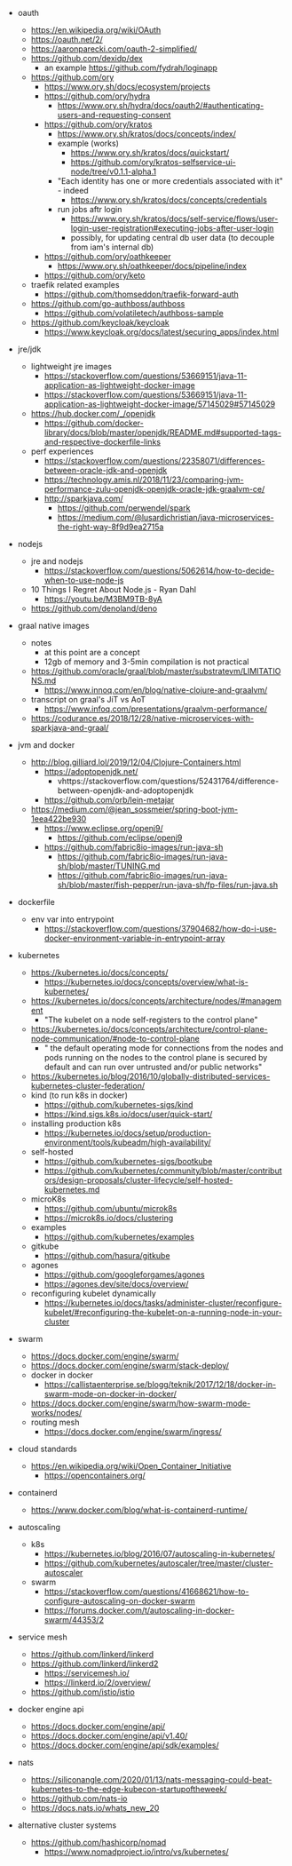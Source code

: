 - oauth
  - https://en.wikipedia.org/wiki/OAuth
  - https://oauth.net/2/
  - https://aaronparecki.com/oauth-2-simplified/
  - https://github.com/dexidp/dex
    - an example https://github.com/fydrah/loginapp
  - https://github.com/ory
    - https://www.ory.sh/docs/ecosystem/projects
    - https://github.com/ory/hydra
      - https://www.ory.sh/hydra/docs/oauth2/#authenticating-users-and-requesting-consent
    - https://github.com/ory/kratos
      - https://www.ory.sh/kratos/docs/concepts/index/
      - example (works) 
        - https://www.ory.sh/kratos/docs/quickstart/
        - https://github.com/ory/kratos-selfservice-ui-node/tree/v0.1.1-alpha.1
      - "Each identity has one or more credentials associated with it" - indeed
        - https://www.ory.sh/kratos/docs/concepts/credentials
      - run jobs aftr login 
        - https://www.ory.sh/kratos/docs/self-service/flows/user-login-user-registration#executing-jobs-after-user-login
        - possibly, for updating central db user data (to decouple from iam's internal db)
    - https://github.com/ory/oathkeeper
      - https://www.ory.sh/oathkeeper/docs/pipeline/index
    - https://github.com/ory/keto
  - traefik related examples
    - https://github.com/thomseddon/traefik-forward-auth
  - https://github.com/go-authboss/authboss
    - https://github.com/volatiletech/authboss-sample
  - https://github.com/keycloak/keycloak
    - https://www.keycloak.org/docs/latest/securing_apps/index.html


- jre/jdk
  - lightweight jre images
    - https://stackoverflow.com/questions/53669151/java-11-application-as-lightweight-docker-image
    - https://stackoverflow.com/questions/53669151/java-11-application-as-lightweight-docker-image/57145029#57145029
  - https://hub.docker.com/_/openjdk
    - https://github.com/docker-library/docs/blob/master/openjdk/README.md#supported-tags-and-respective-dockerfile-links
  - perf experiences
    - https://stackoverflow.com/questions/22358071/differences-between-oracle-jdk-and-openjdk
    - https://technology.amis.nl/2018/11/23/comparing-jvm-performance-zulu-openjdk-openjdk-oracle-jdk-graalvm-ce/
    - http://sparkjava.com/
      - https://github.com/perwendel/spark
      - https://medium.com/@lusardichristian/java-microservices-the-right-way-8f9d9ea2715a
  
- nodejs
  - jre and nodejs
    - https://stackoverflow.com/questions/5062614/how-to-decide-when-to-use-node-js
  - 10 Things I Regret About Node.js - Ryan Dahl 
    - https://youtu.be/M3BM9TB-8yA
  - https://github.com/denoland/deno


- graal native images
  - notes
    - at this point are a concept
    - 12gb of memory and 3-5min compilation is not practical
  - https://github.com/oracle/graal/blob/master/substratevm/LIMITATIONS.md
    - https://www.innoq.com/en/blog/native-clojure-and-graalvm/
  - transcript on graal's JiT vs AoT
    - https://www.infoq.com/presentations/graalvm-performance/
  - https://codurance.es/2018/12/28/native-microservices-with-sparkjava-and-graal/

- jvm and docker
  - http://blog.gilliard.lol/2019/12/04/Clojure-Containers.html
    - https://adoptopenjdk.net/
      - vhttps://stackoverflow.com/questions/52431764/difference-between-openjdk-and-adoptopenjdk
    - https://github.com/orb/lein-metajar
  - https://medium.com/@jean_sossmeier/spring-boot-jvm-1eea422be930
    - https://www.eclipse.org/openj9/
      - https://github.com/eclipse/openj9
    - https://github.com/fabric8io-images/run-java-sh
      - https://github.com/fabric8io-images/run-java-sh/blob/master/TUNING.md
      - https://github.com/fabric8io-images/run-java-sh/blob/master/fish-pepper/run-java-sh/fp-files/run-java.sh

- dockerfile
  - env var into entrypoint
    - https://stackoverflow.com/questions/37904682/how-do-i-use-docker-environment-variable-in-entrypoint-array


- kubernetes
  - https://kubernetes.io/docs/concepts/
    - https://kubernetes.io/docs/concepts/overview/what-is-kubernetes/
  - https://kubernetes.io/docs/concepts/architecture/nodes/#management
    - "The kubelet on a node self-registers to the control plane"
  - https://kubernetes.io/docs/concepts/architecture/control-plane-node-communication/#node-to-control-plane
    - " the default operating mode for connections from the nodes and pods running on the nodes to the control plane is secured by default and can run over untrusted and/or public networks"
  - https://kubernetes.io/blog/2016/10/globally-distributed-services-kubernetes-cluster-federation/
  - kind (to run k8s in docker)
    - https://github.com/kubernetes-sigs/kind
    - https://kind.sigs.k8s.io/docs/user/quick-start/
  - installing production k8s
    - https://kubernetes.io/docs/setup/production-environment/tools/kubeadm/high-availability/
  - self-hosted
    - https://github.com/kubernetes-sigs/bootkube
    - https://github.com/kubernetes/community/blob/master/contributors/design-proposals/cluster-lifecycle/self-hosted-kubernetes.md
  - microK8s
    - https://github.com/ubuntu/microk8s
    - https://microk8s.io/docs/clustering
  - examples
    - https://github.com/kubernetes/examples
  - gitkube
    - https://github.com/hasura/gitkube
  - agones
    - https://github.com/googleforgames/agones
    - https://agones.dev/site/docs/overview/
  - reconfiguring kubelet dynamically
    - https://kubernetes.io/docs/tasks/administer-cluster/reconfigure-kubelet/#reconfiguring-the-kubelet-on-a-running-node-in-your-cluster

- swarm
  - https://docs.docker.com/engine/swarm/
  - https://docs.docker.com/engine/swarm/stack-deploy/
  - docker in docker
    - https://callistaenterprise.se/blogg/teknik/2017/12/18/docker-in-swarm-mode-on-docker-in-docker/
  - https://docs.docker.com/engine/swarm/how-swarm-mode-works/nodes/  
  - routing mesh
    - https://docs.docker.com/engine/swarm/ingress/

- cloud standards
  - https://en.wikipedia.org/wiki/Open_Container_Initiative
    - https://opencontainers.org/

- containerd
  - https://www.docker.com/blog/what-is-containerd-runtime/

- autoscaling
  - k8s
    - https://kubernetes.io/blog/2016/07/autoscaling-in-kubernetes/
    - https://github.com/kubernetes/autoscaler/tree/master/cluster-autoscaler
  - swarm
    - https://stackoverflow.com/questions/41668621/how-to-configure-autoscaling-on-docker-swarm
    - https://forums.docker.com/t/autoscaling-in-docker-swarm/44353/2

- service mesh
  - https://github.com/linkerd/linkerd
  - https://github.com/linkerd/linkerd2
    - https://servicemesh.io/
    - https://linkerd.io/2/overview/
  - https://github.com/istio/istio

- docker engine api
  - https://docs.docker.com/engine/api/
  - https://docs.docker.com/engine/api/v1.40/
  - https://docs.docker.com/engine/api/sdk/examples/

- nats
  - https://siliconangle.com/2020/01/13/nats-messaging-could-beat-kubernetes-to-the-edge-kubecon-startupoftheweek/
  - https://github.com/nats-io
  - https://docs.nats.io/whats_new_20

- alternative cluster systems
  - https://github.com/hashicorp/nomad
    - https://www.nomadproject.io/intro/vs/kubernetes/